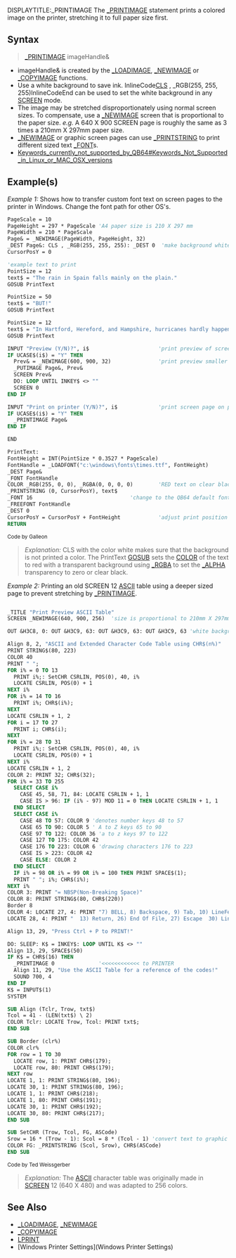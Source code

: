DISPLAYTITLE:_PRINTIMAGE
The [_PRINTIMAGE](_PRINTIMAGE) statement prints a colored image on the printer, stretching it to full paper size first.
 

## Syntax
 
>  [_PRINTIMAGE](_PRINTIMAGE) imageHandle&



* imageHandle& is created by the [_LOADIMAGE](_LOADIMAGE), [_NEWIMAGE](_NEWIMAGE) or [_COPYIMAGE](_COPYIMAGE) functions.
* Use a white background to save ink. InlineCode[CLS](CLS) , _RGB(255, 255, 255)InlineCodeEnd can be used to set the white background in any [SCREEN](SCREEN) mode.
* The image may be stretched disproportionately using normal screen sizes. To compensate, use a [_NEWIMAGE](_NEWIMAGE) screen that is proportional to the paper size. *e.g.* A 640 X 900 SCREEN page is roughly the same as 3 times a 210mm X 297mm paper size.
* [_NEWIMAGE](_NEWIMAGE) or graphic screen pages can use [_PRINTSTRING](_PRINTSTRING) to print different sized text [_FONT](_FONT)s.
* [Keywords_currently_not_supported_by_QB64#Keywords_Not_Supported_in_Linux_or_MAC_OSX_versions](Keywords_currently_not_supported_by_QB64#Keywords_Not_Supported_in_Linux_or_MAC_OSX_versions)


## Example(s)

*Example 1:* Shows how to transfer custom font text on screen pages to the printer in Windows. Change the font path for other OS's.

```vb
PageScale = 10
PageHeight = 297 * PageScale 'A4 paper size is 210 X 297 mm
PageWidth = 210 * PageScale
Page& = _NEWIMAGE(PageWidth, PageHeight, 32)
_DEST Page&: CLS , _RGB(255, 255, 255): _DEST 0  'make background white to save ink!
CursorPosY = 0

'example text to print
PointSize = 12
text$ = "The rain in Spain falls mainly on the plain."
GOSUB PrintText  

PointSize = 50
text$ = "BUT!"
GOSUB PrintText

PointSize = 12
text$ = "In Hartford, Hereford, and Hampshire, hurricanes hardly happen."
GOSUB PrintText

INPUT "Preview (Y/N)?", i$                      'print preview of screen (optional)
IF UCASE$(i$) = "Y" THEN
  Prev& = _NEWIMAGE(600, 900, 32)               'print preview smaller image
  _PUTIMAGE Page&, Prev&
  SCREEN Prev&
  DO: LOOP UNTIL INKEY$ <> ""
  SCREEN 0
END IF

INPUT "Print on printer (Y/N)?", i$             'print screen page on printer
IF UCASE$(i$) = "Y" THEN
  _PRINTIMAGE Page&
END IF

END

PrintText:
FontHeight = INT(PointSize * 0.3527 * PageScale)
FontHandle = _LOADFONT("c:\windows\fonts\times.ttf", FontHeight)
_DEST Page&
_FONT FontHandle
COLOR _RGB(255, 0, 0), _RGBA(0, 0, 0, 0)        'RED text on clear black background
_PRINTSTRING (0, CursorPosY), text$
_FONT 16                               'change to the QB64 default font to free it
_FREEFONT FontHandle
_DEST 0
CursorPosY = CursorPosY + FontHeight            'adjust print position down 
RETURN 

```
<sub>Code by Galleon</sub>
> *Explanation:* CLS with the color white makes sure that the background is not printed a color. The PrintText [GOSUB](GOSUB) sets the [COLOR](COLOR) of the text to red with a transparent background using [_RGBA](_RGBA) to set the [_ALPHA](_ALPHA) transparency to zero or clear black.


*Example 2:* Printing an old SCREEN 12 [ASCII](ASCII) table using a deeper sized page to prevent stretching by [_PRINTIMAGE](_PRINTIMAGE).

```vb

_TITLE "Print Preview ASCII Table"
SCREEN _NEWIMAGE(640, 900, 256)  'size is proportional to 210mm X 297mm(8-1/2 X 11) paper

OUT &H3C8, 0: OUT &H3C9, 63: OUT &H3C9, 63: OUT &H3C9, 63 'white background saves ink! 

Align 8, 2, "ASCII and Extended Character Code Table using CHR$(n%)"
PRINT STRING$(80, 223)
COLOR 40 
PRINT " ";
FOR i% = 0 TO 13
  PRINT i%;: SetCHR CSRLIN, POS(0), 40, i%
  LOCATE CSRLIN, POS(0) + 1
NEXT i%
FOR i% = 14 TO 16
  PRINT i%; CHR$(i%);
NEXT
LOCATE CSRLIN + 1, 2
FOR i = 17 TO 27
  PRINT i; CHR$(i);
NEXT
FOR i% = 28 TO 31
  PRINT i%;: SetCHR CSRLIN, POS(0), 40, i%
  LOCATE CSRLIN, POS(0) + 1
NEXT i%
LOCATE CSRLIN + 1, 2
COLOR 2: PRINT 32; CHR$(32);
FOR i% = 33 TO 255
  SELECT CASE i%
    CASE 45, 58, 71, 84: LOCATE CSRLIN + 1, 1
    CASE IS > 96: IF (i% - 97) MOD 11 = 0 THEN LOCATE CSRLIN + 1, 1
  END SELECT
  SELECT CASE i%
    CASE 48 TO 57: COLOR 9 'denotes number keys 48 to 57
    CASE 65 TO 90: COLOR 5 ' A to Z keys 65 to 90
    CASE 97 TO 122: COLOR 36 'a to z keys 97 to 122
    CASE 127 TO 175: COLOR 42
    CASE 176 TO 223: COLOR 6 'drawing characters 176 to 223
    CASE IS > 223: COLOR 42
    CASE ELSE: COLOR 2
  END SELECT
  IF i% = 98 OR i% = 99 OR i% = 100 THEN PRINT SPACE$(1);
  PRINT " "; i%; CHR$(i%);
NEXT i%
COLOR 3: PRINT "= NBSP(Non-Breaking Space)"
COLOR 8: PRINT STRING$(80, CHR$(220))
Border 8
COLOR 4: LOCATE 27, 4: PRINT "7) BELL, 8) Backspace, 9) Tab, 10) LineFeed(printer), 12) FormFeed(printer)"
LOCATE 28, 4: PRINT "  13) Return, 26) End Of File, 27) Escape  30) Line up, 31) Line down "

Align 13, 29, "Press Ctrl + P to PRINT!"

DO: SLEEP: K$ = INKEY$: LOOP UNTIL K$ <> ""
Align 13, 29, SPACE$(50)
IF K$ = CHR$(16) THEN
  _PRINTIMAGE 0              '<<<<<<<<<<<< to PRINTER
  Align 11, 29, "Use the ASCII Table for a reference of the codes!"
  SOUND 700, 4
END IF
K$ = INPUT$(1)
SYSTEM

SUB Align (Tclr, Trow, txt$)
Tcol = 41 - (LEN(txt$) \ 2)
COLOR Tclr: LOCATE Trow, Tcol: PRINT txt$;
END SUB

SUB Border (clr%)
COLOR clr%
FOR row = 1 TO 30
  LOCATE row, 1: PRINT CHR$(179);
  LOCATE row, 80: PRINT CHR$(179);
NEXT row
LOCATE 1, 1: PRINT STRING$(80, 196);
LOCATE 30, 1: PRINT STRING$(80, 196);
LOCATE 1, 1: PRINT CHR$(218);
LOCATE 1, 80: PRINT CHR$(191);
LOCATE 30, 1: PRINT CHR$(192);
LOCATE 30, 80: PRINT CHR$(217);
END SUB

SUB SetCHR (Trow, Tcol, FG, ASCode)
Srow = 16 * (Trow - 1): Scol = 8 * (Tcol - 1) 'convert text to graphic coordinates
COLOR FG: _PRINTSTRING (Scol, Srow), CHR$(ASCode)
END SUB 

```
<sub>Code by Ted Weissgerber</sub>
> *Explanation:* The [ASCII](ASCII) character table was originally made in [SCREEN](SCREEN) 12 (640 X 480) and was adapted to 256 colors.


## See Also

* [_LOADIMAGE](_LOADIMAGE), [_NEWIMAGE](_NEWIMAGE)
* [_COPYIMAGE](_COPYIMAGE)
* [LPRINT](LPRINT)
* [Windows Printer Settings](Windows Printer Settings)




